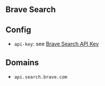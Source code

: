 ## Brave Search

## Config

- `api-key`: see [Brave Search API Key](https://api.search.brave.com/app/keys)

## Domains

- `api.search.brave.com`

